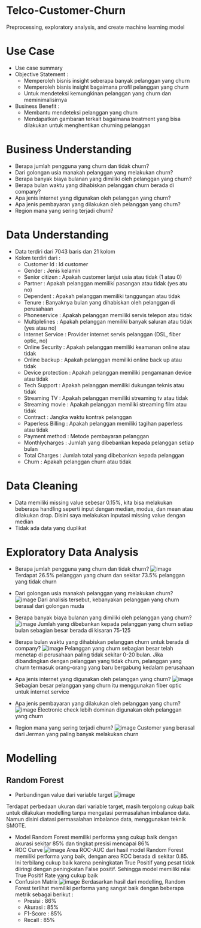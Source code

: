 # Telco-Customer-Churn
Preprocessing, exploratory analysis, and create machine learning model


# Use Case

- Use case summary
- Objective Statement :
  * Memperoleh bisnis insight seberapa banyak pelanggan yang churn
  * Memperoleh bisnis insight bagaimana profil pelanggan yang churn
  * Untuk mendeteksi kemungkinan pelanggan yang churn dan meminimalisirnya
- Business Benefit :
  * Membantu mendeteksi pelanggan yang churn
  * Mendapatkan gambaran terkait bagaimana treatment yang bisa dilakukan untuk menghentikan churning pelanggan


# Business Understanding

- Berapa jumlah pengguna yang churn dan tidak churn?
- Dari golongan usia manakah pelanggan yang melakukan churn?
- Berapa banyak biaya bulanan yang dimiliki oleh pelanggan yang churn?
- Berapa bulan waktu yang dihabiskan pelanggan churn berada di company?
- Apa jenis internet yang digunakan oleh pelanggan yang churn?
- Apa jenis pembayaran yang dilakukan oleh pelanggan yang churn?
- Region mana yang sering terjadi churn?


# Data Understanding

- Data terdiri dari 7043 baris dan 21 kolom
- Kolom terdiri dari :
  * Customer Id : Id customer
  * Gender : Jenis kelamin
  * Senior citizen : Apakah customer lanjut usia atau tidak (1 atau 0)
  * Partner : Apakah pelanggan memiliki pasangan atau tidak (yes atu no)
  * Dependent : Apakah pelanggan memiliki tanggungan atau tidak
  * Tenure : Banyaknya bulan yang dihabiskan oleh pelanggan di perusahaan
  * Phoneservice : Apakah pelanggan memiliki servis telepon atau tidak
  * Multiplelines : Apakah pelanggan memiliki banyak saluran atau tidak (yes atau no)
  * Internet Service : Provider internet servis pelanggan (DSL, fiber optic, no)
  * Online Security : Apakah pelanggan memiliki keamanan online atau tidak
  * Online backup : Apakah pelanggan memiliki online back up atau tidak
  * Device protection : Apakah pelanggan memiliki pengamanan device atau tidak
  * Tech Support : Apakah pelanggan memiliki dukungan teknis atau tidak
  * Streaming TV : Apakah pelanggan memiliki streaming tv atau tidak
  * Streaming movie : Apakah pelanggan memiliki streaming film atau tidak
  * Contract : Jangka waktu kontrak pelanggan
  * Paperless Billing : Apakah pelanggan memiliki tagihan paperless atau tidak
  * Payment method : Metode pembayaran pelanggan
  * Monthlycharges : Jumlah yang dibebankan kepada pelanggan setiap bulan
  * Total Charges : Jumlah total yang dibebankan kepada pelanggan
  * Churn : Apakah pelanggan churn atau tidak


# Data Cleaning

- Data memiliki missing value sebesar 0.15%, kita bisa melakukan beberapa handling seperti input dengan median, modus, dan mean atau dilakukan drop. Disini saya melakukan inputasi missing value dengan median
- Tidak ada data yang duplikat


# Exploratory Data Analysis

- Berapa jumlah pengguna yang churn dan tidak churn?
![image](https://user-images.githubusercontent.com/97740444/162632901-a16717e0-d700-4b55-b357-f425dca08fdd.png)
Terdapat 26.5% pelanggan yang churn dan sekitar 73.5% pelanggan yang tidak churn

- Dari golongan usia manakah pelanggan yang melakukan churn?
![image](https://user-images.githubusercontent.com/97740444/162632921-d7847a10-420b-437f-bd56-16e7d41c6091.png)
Dari analisis tersebut, kebanyakan pelanggan yang churn berasal dari golongan muda

- Berapa banyak biaya bulanan yang dimiliki oleh pelanggan yang churn?
![image](https://user-images.githubusercontent.com/97740444/162632939-1bd018d6-cdb6-4afe-b3f8-80f1c5b9fc24.png)
Jumlah yang dibebankan kepada pelanggan yang churn setiap bulan sebagian besar berada di kisaran 75-125

- Berapa bulan waktu yang dihabiskan pelanggan churn untuk berada di company?
![image](https://user-images.githubusercontent.com/97740444/162632965-f2ff53b8-d010-4872-ad52-0df3374958db.png)
Pelanggan yang churn sebagian besar telah menetap di perusahaan paling tidak sekitar 0-20 bulan. Jika dibandingkan dengan pelanggan yang tidak churn, pelanggan yang churn termasuk orang-orang yang baru bergabung kedalam perusahaan

- Apa jenis internet yang digunakan oleh pelanggan yang churn?
![image](https://user-images.githubusercontent.com/97740444/162632986-0f420136-b00e-4dfc-af9c-d0a836e6d95a.png)
Sebagian besar pelanggan yang churn itu menggunakan fiber optic untuk internet service

- Apa jenis pembayaran yang dilakukan oleh pelanggan yang churn?
![image](https://user-images.githubusercontent.com/97740444/162633009-ad6d937d-882a-4c0d-b12e-035e42fd7cc4.png)
Electronic check lebih dominan digunakan oleh pelanggan yang churn

- Region mana yang sering terjadi churn?
![image](https://user-images.githubusercontent.com/97740444/162633033-eb76adf8-536e-4c64-b469-5e3401c3fe21.png)
Customer yang berasal dari Jerman yang paling banyak melakukan churn

# Modelling
## Random Forest
- Perbandingan value dari variable target
![image](https://github.com/ikrarmuhamad/Telco-Customer-Churn/assets/97740444/8de533a9-8824-4b7e-a77c-37445396584d)

Terdapat perbedaan ukuran dari variable target, masih tergolong cukup baik untuk dilakukan modelling tanpa mengatasi permasalahan imbalance data. Namun disini diatasi permasalahan imbalance data, menggunakan teknik SMOTE.
- Model Random Forest memiliki performa yang cukup baik dengan akurasi sekitar 85% dan tingkat presisi mencapai 86%
- ROC Curve
![image](https://github.com/ikrarmuhamad/Telco-Customer-Churn/assets/97740444/dc05f89a-a78f-4373-9cb5-c2d5176b672b)
Area ROC-AUC dari hasil model Random Forest memiliki performa yang baik, dengan area ROC berada di sekitar 0.85. Ini terbilang cukup baik karena peningkatan True Positif yang pesat tidak diiringi dengan peningkatan False positif. Sehingga model memiliki nilai True Positif Rate yang cukup baik
- Confusion Matrix
![image](https://github.com/ikrarmuhamad/Telco-Customer-Churn/assets/97740444/382e31e0-a1cb-4c61-b646-f538efadc69f)
Berdasarkan hasil dari modelling, Random Forest terlihat memiliki performa yang sangat baik dengan beberapa metrik sebagai berikut :
  * Presisi : 86%
  * Akurasi : 85%
  * F1-Score : 85%
  * Recall : 85%

